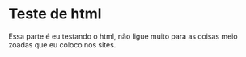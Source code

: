 # Teste de html

Essa parte é eu testando o html, não ligue muito para as coisas meio zoadas que eu coloco nos sites.
